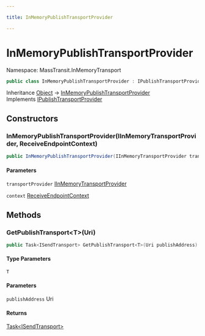 ```yaml
---

title: InMemoryPublishTransportProvider

---
```


# InMemoryPublishTransportProvider

Namespace: MassTransit.InMemoryTransport

```csharp
public class InMemoryPublishTransportProvider : IPublishTransportProvider
```

Inheritance [Object](https://learn.microsoft.com/en-us/dotnet/api/system.object) → [InMemoryPublishTransportProvider](../masstransit-inmemorytransport/inmemorypublishtransportprovider)<br/>
Implements [IPublishTransportProvider](../../masstransit-abstractions/masstransit-transports/ipublishtransportprovider)

## Constructors

### **InMemoryPublishTransportProvider(IInMemoryTransportProvider, ReceiveEndpointContext)**

```csharp
public InMemoryPublishTransportProvider(IInMemoryTransportProvider transportProvider, ReceiveEndpointContext context)
```

#### Parameters

`transportProvider` [IInMemoryTransportProvider](../masstransit-inmemorytransport/iinmemorytransportprovider)<br/>

`context` [ReceiveEndpointContext](../masstransit-transports/receiveendpointcontext)<br/>

## Methods

### **GetPublishTransport\<T\>(Uri)**

```csharp
public Task<ISendTransport> GetPublishTransport<T>(Uri publishAddress)
```

#### Type Parameters

`T`<br/>

#### Parameters

`publishAddress` Uri<br/>

#### Returns

[Task\<ISendTransport\>](https://learn.microsoft.com/en-us/dotnet/api/system.threading.tasks.task-1)<br/>
